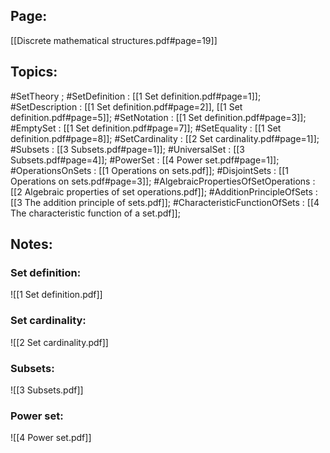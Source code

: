 ## Page:
[[Discrete mathematical structures.pdf#page=19]]

## Topics:
#SetTheory ;
#SetDefinition : [[1 Set definition.pdf#page=1]];
#SetDescription : [[1 Set definition.pdf#page=2]], [[1 Set definition.pdf#page=5]];
#SetNotation : [[1 Set definition.pdf#page=3]];
#EmptySet : [[1 Set definition.pdf#page=7]];
#SetEquality : [[1 Set definition.pdf#page=8]];
#SetCardinality : [[2 Set cardinality.pdf#page=1]];
#Subsets : [[3 Subsets.pdf#page=1]];
#UniversalSet : [[3 Subsets.pdf#page=4]];
#PowerSet : [[4 Power set.pdf#page=1]];
#OperationsOnSets : [[1 Operations on sets.pdf]];
#DisjointSets : [[1 Operations on sets.pdf#page=3]];
#AlgebraicPropertiesOfSetOperations : [[2 Algebraic properties of set operations.pdf]];
#AdditionPrincipleOfSets : [[3 The addition principle of sets.pdf]];
#CharacteristicFunctionOfSets : [[4 The characteristic function of a set.pdf]];

## Notes:

### Set definition:
![[1 Set definition.pdf]]

### Set cardinality:
![[2 Set cardinality.pdf]]

### Subsets:
![[3 Subsets.pdf]]

### Power set:
![[4 Power set.pdf]]